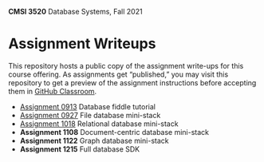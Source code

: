 **CMSI 3520** Database Systems, Fall 2021

# Assignment Writeups
This repository hosts a public copy of the assignment write-ups for this course offering. As assignments get “published,” you may visit this repository to get a preview of the assignment instructions before accepting them in [GitHub Classroom](https://classroom.github.com).

- [Assignment 0913](./fiddle-tutorial.md) Database fiddle tutorial
- [Assignment 0927](./file-db-mini-stack.md) File database mini-stack
- [Assignment 1018](./relational-db-mini-stack.md) Relational database mini-stack
- **Assignment 1108** <!-- [Assignment 1108](./document-db-mini-stack.md) --> Document-centric database mini-stack
- **Assignment 1122** <!-- [Assignment 1122](./graph-db-mini-stack.md) --> Graph database mini-stack
- **Assignment 1215** <!-- [Assignment 1215](./full-db-sdk.md) --> Full database SDK

